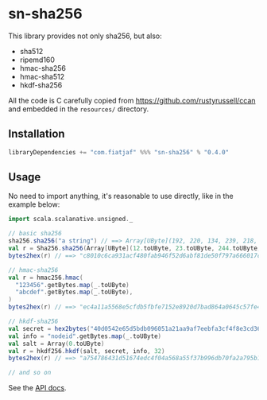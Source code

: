sn-sha256
=========

This library provides not only sha256, but also:

- sha512
- ripemd160
- hmac-sha256
- hmac-sha512
- hkdf-sha256

All the code is C carefully copied from https://github.com/rustyrussell/ccan and embedded in the `resources/` directory.

Installation
------------

```sbt
libraryDependencies += "com.fiatjaf" %%% "sn-sha256" % "0.4.0"
```

Usage
-----

No need to import anything, it's reasonable to use directly, like in the example below:

```scala
import scala.scalanative.unsigned._

// basic sha256
sha256.sha256("a string") // ==> Array[UByte](192, 220, 134, 239, 218, 0, 96, 212, 8, 64, 152, 169, 14, 201, 43, 61, 74, 168, 157, 127, 126, 15, 186, 84, 36, 86, 29, 33, 69, 30, 23, 88)
val r = Sha256.sha256(Array[UByte](12.toUByte, 23.toUByte, 244.toUByte, 180.toUByte))
bytes2hex(r) // ==> "c8010c6ca931acf480fab946f52d6abf81de50f797a666017cb4f0347c0974f9"

// hmac-sha256
val r = hmac256.hmac(
  "123456".getBytes.map(_.toUByte)
  "abcdef".getBytes.map(_.toUByte),
)
bytes2hex(r) // ==> "ec4a11a5568e5cfdb5fbfe7152e8920d7bad864a0645c57fe49046a3e81ec91d"

// hkdf-sha256
val secret = hex2bytes("40d0542e65d5bdb096051a21aa9af7eebfa3cf4f8e3cd367bc408e4fa91629b3")
val info = "nodeid".getBytes.map(_.toUByte)
val salt = Array(0.toUByte)
val r = hkdf256.hkdf(salt, secret, info, 32)
bytes2hex(r) // ==> "a754786431d51674edc4f04a568a55f37b996db70fa2a795b15e2ea57cfed8be"

// and so on
```

See the [API docs](https://www.javadoc.io/doc/com.fiatjaf/sn-sha256_native0.4_3/latest/index.html).
